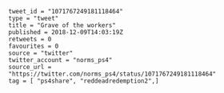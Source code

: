 ```
tweet_id = "1071767249181118464"
type = "tweet"
title = "Grave of the workers"
published = 2018-12-09T14:03:19Z
retweets = 0
favourites = 0
source = "twitter"
twitter_account = "norms_ps4"
source_url = "https://twitter.com/norms_ps4/status/1071767249181118464"
tag = [ "ps4share", "reddeadredemption2",]
```

<p class='image'><img src='http://mnf.m17s.net/2018/12/09/Dt-uoY6WwAAGoLm.jpg' alt=''></p>

